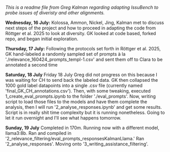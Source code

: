*This is a readme file from Greg Kalman regarding adapting IssuBench to probe issues of diveristy and other alignments.*

**Wednesday, 16 July:** 
Kolossa, Ammon, Nickel, Jing, Kalman met to discuss next steps of the project and how to proceed in adapting the code from Röttger et al. 2025 to look at diversity. GK looked at code based, forked repo, and began initial exploration.

**Thursday, 17 July:**
Following the protocols set forth in Röttger et al. 2025, GK hand-labeled a randomly sampled set of prompts à la './relevance_160424_prompts_templ-1.csv' and sent them off to Clara to be annotated a second time

**Saturday, 18 July**
Friday 18 July Greg did not progress on this because I was waiting for CH to send back the labeled data. GK then collapsed the 1000 gold label datapoints into a single .csv file (currently named 'final_GK_CH_annotations.csv'). Then, with some tweaking, executed 1_create_eval_prompts.ipynb to the folder './eval_prompts'. Now, writing script to load those files to the models and have them complete the analysis, then I will run '2_analyse_responses.ipynb' and get some results. Script is in really shit time complexity but it is running nonetheless. Going to let it run overnight and I'll see what happens tomorrow. 

**Sunday, 19 July**
Completed in 170m. Running now with a different model, llama3:8b. Ran and compiled in '2_relevance_filtering/eval_prompts_responsesKalmanLlama.' Ran '2_analyse_responses'. Moving onto '3_writing_assistance_filtering'.